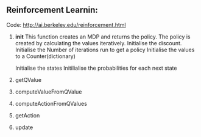 ## Reinforcement Learnin:

Code: http://ai.berkeley.edu/reinforcement.html

1. __init__
   This function creates an MDP and returns the policy. The policy is created by calculating the values iteratively.
   Initialise the discount.
   Initialise the Number of iterations run to get a policy
   Initialise the values to a Counter(dictionary)
   
   Initialise the states
   Initilialise the probabilities for each next state
   
2. getQValue
3. computeValueFromQValue
4. computeActionFromQValues
5. getAction
6. update
